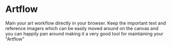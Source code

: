# Artflow
Main your art workflow directly in your browser. Keep the important text and reference imagers which can be easily moved around on the canvas and you can happily pan around making it a very good tool for maintaining your "Artflow"
